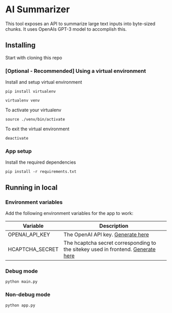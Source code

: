   # AI Summarizer

  This tool exposes an API to summarize large text inputs into byte-sized chunks. It uses OpenAIs GPT-3 model to accomplish this.

  ## Installing
  Start with cloning this repo
  
  ### [Optional - Recommended] Using a virtual environment
  
  Install and setup virtual environment
  ```
  pip install virtualenv

  virtualenv venv
  ```
  
  To activate your virtualenv
  ```
  source ./venv/bin/activate
  ```

  To exit the virtual environment
  ```
  deactivate
  ```
  
  ### App setup

  Install the required dependencies
  ```
  pip install -r requirements.txt
  ```

  ## Running in local

  ### Environment variables

  Add the following environment variables for the app to work:
  
  | Variable | Description |
  |----------|-------------|
  |OPENAI_API_KEY|The OpenAI API key. [Generate here](https://openai.com/api/)|
  |HCAPTCHA_SECRET|The hcaptcha secret corresponding to the sitekey used in frontend. [Generate here](https://www.hcaptcha.com/)|

  ### Debug mode

  ```
  python main.py
  ```

  ### Non-debug mode

  ```
  python app.py
  ```
